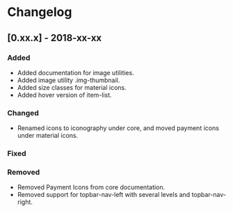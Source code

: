 # Changelog

## [0.xx.x] - 2018-xx-xx

### Added

- Added documentation for image utilities.
- Added image utility .img-thumbnail.
- Added size classes for material icons.
- Added hover version of item-list.

### Changed

- Renamed icons to iconography under core, and moved payment icons under material icons.

### Fixed

### Removed

- Removed Payment Icons from core documentation.
- Removed support for topbar-nav-left with several levels and topbar-nav-right.
